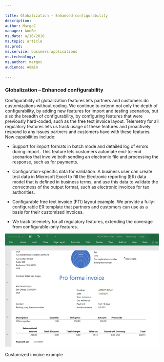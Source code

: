 ```yaml
---

title: Globalization – Enhanced configurability
description: 
author: MargoC
manager: AnnBe
ms.date: 4/16/2018
ms.topic: article
ms.prod: 
ms.service: business-applications
ms.technology: 
ms.author: margoc
audience: Admin

---
```

### Globalization – Enhanced configurability



Configurability of globalization features lets partners and customers do
customizations without coding. We continue to extend not only the depth of
configurability, by adding new features for import and testing scenarios, but
also the breadth of configurability, by configuring features that were
previously hard-coded, such as the free text invoice layout. Telemetry for all
regulatory features lets us track usage of these features and proactively
respond to any issues partners and customers have with these features. New
capabilities include:

-   Support for import formats in batch mode and detailed log of errors during
    import. This feature lets customers automate end-to-end scenarios that
    involve both sending an electronic file and processing the response, such as
    for payments.

-   Configuration-specific data for validation. A business user can create test
    data in Microsoft Excel to fill the Electronic reporting (ER) data model
    that is defined in business terms, and use this data to validate the
    correctness of the output format, such as electronic invoices for tax
    authorities.

-   Configurable free text invoice (FTI) layout example. We provide a
    fully-configurable ER template that partners and customers can use as a
    basis for their customized invoices.

-   We track telemetry for all regulatory features, extending the coverage from
    configurable-only features.

![A screenshot showing an example of a customized invoice](media/globalization-enhanced-configurability-1.png "A screenshot showing an example of a customized invoice")
<!-- FO_Globalization_enhanced_configurability_A.png -->


Customized invoice example
